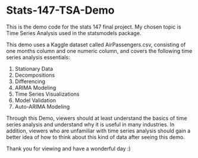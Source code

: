 # Stats-147-TSA-Demo
This is the demo code for the stats 147 final project. My chosen topic is Time Series Analysis used in the statsmodels package.

This demo uses a Kaggle dataset called AirPassengers.csv, consisting of one months column and one numeric column, and covers the following time series analysis essentials:

1) Stationary Data
2) Decompositions
3) Differencing
4) ARIMA Modeling
5) Time Series Visualizations
6) Model Validation
7) Auto-ARIMA Modeling

Through this Demo, viewers should at least understand the basics of time series analysis and understand why it is useful in many industries. In addition, viewers who are unfamiliar
with time series analysis should gain a better idea of how to think about this kind of data after seeing this demo.

Thank you for viewing and have a wonderful day :)
